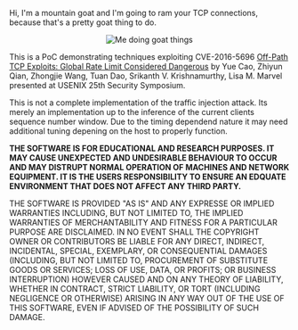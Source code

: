 Hi, I'm a mountain goat and I'm going to ram your TCP connections, because that's 
a pretty goat thing to do.

<p align="center">
  <img alt="Me doing goat things" src="http://i.imgur.com/lz6AJNs.gif">
</p>

This is a PoC demonstrating techniques exploiting CVE-2016-5696 [Off-Path TCP Exploits: Global Rate Limit Considered Dangerous](https://www.usenix.org/conference/usenixsecurity16/technical-sessions/presentation/cao)
by Yue Cao, Zhiyun Qian, Zhongjie Wang, Tuan Dao, Srikanth V. Krishnamurthy, Lisa M. Marvel presented at USENIX 25th Security Symposium.


This is not a complete implementation of the traffic injection attack. Its merely an implementation
up to the inference of the current clients sequence number window. Due to the timing dependend 
nature it may need additional tuning depening on the host to properly function.



**THE SOFTWARE IS FOR EDUCATIONAL AND RESEARCH PURPOSES.
IT MAY CAUSE UNEXPECTED AND UNDESIRABLE BEHAVIOUR TO OCCUR AND MAY DISTRUPT NORMAL OPERATION OF MACHINES AND NETWORK EQUIPMENT.
IT IS THE USERS RESPONSIBILITY TO ENSURE AN EDQUATE ENVIRONMENT THAT DOES NOT AFFECT ANY THIRD PARTY.**

THE SOFTWARE IS PROVIDED "AS IS" AND ANY EXPRESSE OR IMPLIED WARRANTIES INCLUDING, 
BUT NOT LIMITED TO, THE IMPLIED WARRANTIES OF MERCHANTABILITY AND FITNESS FOR A 
PARTICULAR PURPOSE ARE DISCLAIMED. IN NO EVENT SHALL THE COPYRIGHT OWNER OR CONTRIBUTORS 
BE LIABLE FOR ANY DIRECT, INDIRECT, INCIDENTAL, SPECIAL, EXEMPLARY, OR CONSEQUENTIAL DAMAGES
(INCLUDING, BUT NOT LIMITED TO, PROCUREMENT OF SUBSTITUTE GOODS OR SERVICES;
LOSS OF USE, DATA, OR PROFITS; OR BUSINESS INTERRUPTION) HOWEVER CAUSED AND
ON ANY THEORY OF LIABILITY, WHETHER IN CONTRACT, STRICT LIABILITY, OR TORT
(INCLUDING NEGLIGENCE OR OTHERWISE) ARISING IN ANY WAY OUT OF THE USE OF THIS
SOFTWARE, EVEN IF ADVISED OF THE POSSIBILITY OF SUCH DAMAGE.
